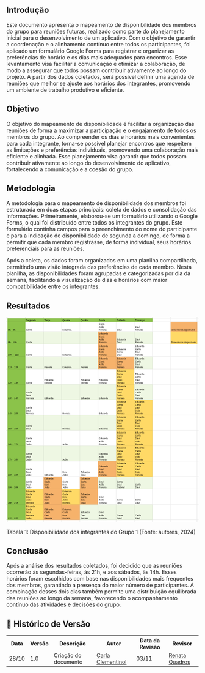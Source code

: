 ## Introdução
Este documento apresenta o mapeamento de disponibilidade dos membros do grupo para reuniões futuras, realizado como parte do planejamento inicial para o desenvolvimento de um aplicativo. Com o objetivo de garantir a coordenação e o alinhamento contínuo entre todos os participantes, foi aplicado um formulário Google Forms para registrar e organizar as preferências de horário e os dias mais adequados para encontros. Esse levantamento visa facilitar a comunicação e otimizar a colaboração, de modo a assegurar que todos possam contribuir ativamente ao longo do projeto. A partir dos dados coletados, será possível definir uma agenda de reuniões que melhor se ajuste aos horários dos integrantes, promovendo um ambiente de trabalho produtivo e eficiente.

## Objetivo
O objetivo do mapeamento de disponibilidade é facilitar a organização das reuniões de forma a maximizar a participação e o engajamento de todos os membros do grupo. Ao compreender os dias e horários mais convenientes para cada integrante, torna-se possível planejar encontros que respeitem as limitações e preferências individuais, promovendo uma colaboração mais eficiente e alinhada. Esse planejamento visa garantir que todos possam contribuir ativamente ao longo do desenvolvimento do aplicativo, fortalecendo a comunicação e a coesão do grupo.

## Metodologia
A metodologia para o mapeamento de disponibilidade dos membros foi estruturada em duas etapas principais: coleta de dados e consolidação das informações. Primeiramente, elaborou-se um formulário utilizando o Google Forms, o qual foi distribuído entre todos os integrantes do grupo. Este formulário continha campos para o preenchimento do nome do participante e para a indicação de disponibilidade de segunda a domingo, de forma a permitir que cada membro registrasse, de forma individual, seus horários preferenciais para as reuniões.

Após a coleta, os dados foram organizados em uma planilha compartilhada, permitindo uma visão integrada das preferências de cada membro. Nesta planilha, as disponibilidades foram agrupadas e categorizadas por dia da semana, facilitando a visualização de dias e horários com maior compatibilidade entre os integrantes.

## Resultados

![alt text](image.png)

<p>Tabela 1: Disponibilidade dos integrantes do Grupo 1 (Fonte: autores, 2024)</p>

## Conclusão

Após a análise dos resultados coletados, foi decidido que as reuniões ocorrerão às segundas-feiras, às 21h, e aos sábados, às 14h. Esses horários foram escolhidos com base nas disponibilidades mais frequentes dos membros, garantindo a presença do maior número de participantes. A combinação desses dois dias também permite uma distribuição equilibrada das reuniões ao longo da semana, favorecendo o acompanhamento contínuo das atividades e decisões do grupo.


## :round_pushpin: Histórico de Versão 

<div align="center">
    <table>
        <tr>
            <th>Data</th>
            <th>Versão</th>
            <th>Descrição</th>
            <th>Autor</th>
            <th>Data da Revisão</th>
            <th>Revisor</th>
        </tr>
        <tr>
            <td>28/10</td>
            <td>1.0</td>
            <td>Criação do documento</td>
            <td><a href="https://github.com/ccarlaa">Carla Clementinol</a></td>
            <td>03/11</td>
            <td><a href="https://github.com/Renatinha28">Renata Quadros</a></td>
        </tr>
    </table>
</div>